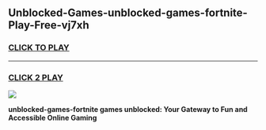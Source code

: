 
## Unblocked-Games-unblocked-games-fortnite-Play-Free-vj7xh
<h3>
<a href="https://premium76.site?title=unblocked-games-fortnite&ref=23A">CLICK TO PLAY</a></h3>
<hr>

<h3>
<a href="https://premium76.site?title=unblocked-games-fortnite&ref=23A">CLICK 2 PLAY</a>
  
</h3>

<a href="https://premium76.site?title=unblocked-games-fortnite&ref=23A"><img src="https://clearcache.store/games.png"></a>


**unblocked-games-fortnite games unblocked: Your Gateway to Fun and Accessible Online Gaming**
